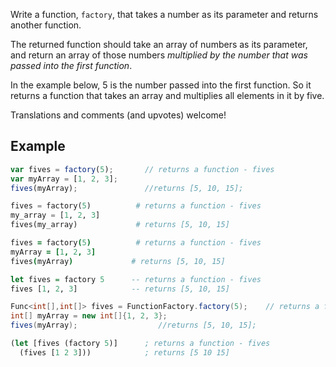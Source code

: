 Write a function, `factory`, that takes a number as its parameter and returns another function.

The returned function should take an array of numbers as its parameter, and return an array of those numbers *multiplied by the number that was passed into the first function*.

In the example below, 5 is the number passed into the first function. So it returns a function that takes an array and multiplies all elements in it by five.

Translations and comments (and upvotes) welcome!

## Example
```javascript
var fives = factory(5);       // returns a function - fives
var myArray = [1, 2, 3];
fives(myArray);               //returns [5, 10, 15];
```
```python
fives = factory(5)          # returns a function - fives
my_array = [1, 2, 3]
fives(my_array)             # returns [5, 10, 15]
```
```coffeescript
fives = factory(5)          # returns a function - fives
myArray = [1, 2, 3]
fives(myArray)             # returns [5, 10, 15]
```
```haskell
let fives = factory 5      -- returns a function - fives
fives [1, 2, 3]            -- returns [5, 10, 15]
```
```csharp
Func<int[],int[]> fives = FunctionFactory.factory(5);    // returns a function - fives
int[] myArray = new int[]{1, 2, 3};
fives(myArray);                  //returns [5, 10, 15];
```
```clojure
(let [fives (factory 5)]      ; returns a function - fives
  (fives [1 2 3]))            ; returns [5 10 15]
```